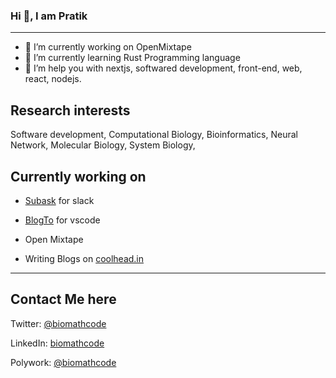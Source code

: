 

  
<h3> Hi 👋, I am Pratik                                                            
  
</h3>

---
  

- 🔭 I’m currently working on OpenMixtape
- 🌱 I’m currently learning Rust Programming language
- 🤔 I’m help you with nextjs, softwared development, front-end, web, react, nodejs.




## Research interests 
Software development,  Computational  Biology,  Bioinformatics,
Neural Network,  Molecular Biology, System Biology, 



## Currently working on 

- [Subask](https://subask.in) for slack 


- [BlogTo](https://marketplace.visualstudio.com/items?itemName=coolhead.blogto) for vscode

- Open Mixtape 

- Writing Blogs on [coolhead.in](https://coolhead.in)

---


## Contact Me here 


Twitter: [@biomathcode](https://twitter.com/biomathcode)

LinkedIn: [biomathcode](https://www.linkedin.com/in/biomathcode/)

Polywork: [@biomathcode](https://ploywork.com/biomathcode) 







<!--
**pratiksharm/pratiksharm** is a ✨ _special_ ✨ repository because its `README.md` (this file) appears on your GitHub profile.

Here are some ideas to get you started:

- 🔭 I’m currently working on ...
- 🌱 I’m currently learning ...
- 👯 I’m looking to collaborate on ...
- 🤔 I’m looking for help with ...
- 💬 Ask me about ...
- 📫 How to reach me: ...
- 😄 Pronouns: ...
- ⚡ Fun fact: ...
-->
